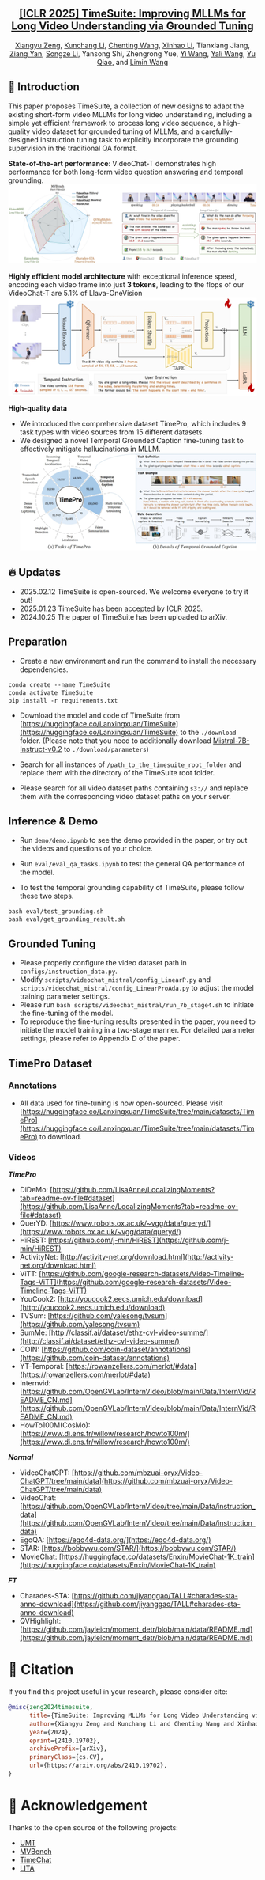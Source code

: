 <div align="center">

<h2><a href="https://arxiv.org/abs/2410.19702">[ICLR 2025] TimeSuite: Improving MLLMs for Long Video Understanding via Grounded Tuning</a></h2>

[Xiangyu Zeng](https://scholar.google.com/citations?user=jS13DXkAAAAJ&hl=zh-CN), [Kunchang Li](https://scholar.google.com/citations?user=D4tLSbsAAAAJ), [Chenting Wang](https://scholar.google.com/citations?user=f81ulHQAAAAJ&hl=zh-CN), [Xinhao Li](https://scholar.google.com/citations?user=evR3uR0AAAAJ&hl=zh-CN), Tianxiang Jiang, [Ziang Yan](https://scholar.google.com/citations?user=78lx13MAAAAJ&hl=zh-CN), [Songze Li](https://scholar.google.com/citations?user=8rBMUD4AAAAJ&hl=zh-CN), Yansong Shi, Zhengrong Yue, [Yi Wang](https://scholar.google.com.hk/citations?hl=zh-CN&user=Xm2M8UwAAAAJ), [Yali Wang](https://scholar.google.com/citations?user=hD948dkAAAAJ), [Yu Qiao](https://scholar.google.com/citations?user=gFtI-8QAAAAJ&hl), and [Limin Wang](https://scholar.google.com/citations?user=HEuN8PcAAAAJ)

</div>

## :parrot: Introduction

This paper proposes TimeSuite, a collection of new designs to adapt the existing short-form video MLLMs for long video understanding, including a simple yet efficient framework to process long video sequence, a high-quality video dataset for grounded tuning of MLLMs, and a carefully-designed instruction tuning task to explicitly incorporate the grounding supervision in the traditional QA format.

**State-of-the-art performance**: VideoChat-T demonstrates high performance for both long-form video question answering and temporal grounding.
![alt text](images/abstract.png)

**Highly efficient model architecture** with exceptional inference speed, encoding each video frame into just **3 tokens**, leading to the flops of our VideoChat-T are 5.1% of Llava-OneVision
![alt text](images/structure.png)

**High-quality data**
- We introduced the comprehensive dataset TimePro, which includes 9 task types with video sources from 15 different datasets.
- We designed a novel Temporal Grounded Caption fine-tuning task to effectively mitigate hallucinations in MLLM.
![alt text](images/data.png)

## :fire: Updates

- 2025.02.12 TimeSuite is open-sourced. We welcome everyone to try it out!
- 2025.01.23 TimeSuite has been accepted by ICLR 2025.
- 2024.10.25 The paper of TimeSuite has been uploaded to arXiv.

## Preparation

- Create a new environment and run the command to install the necessary dependencies.

```
conda create --name TimeSuite
conda activate TimeSuite
pip install -r requirements.txt
```

- Download the model and code of TimeSuite from [https://huggingface.co/Lanxingxuan/TimeSuite](https://huggingface.co/Lanxingxuan/TimeSuite) to the `./download` folder. (Please note that you need to additionally download [Mistral-7B-Instruct-v0.2](https://huggingface.co/mistralai/Mistral-7B-Instruct-v0.2) to `./download/parameters`)

- Search for all instances of `/path_to_the_timesuite_root_folder` and replace them with the directory of the TimeSuite root folder.

- Please search for all video dataset paths containing `s3://` and replace them with the corresponding video dataset paths on your server.

## Inference & Demo

- Run `demo/demo.ipynb` to see the demo provided in the paper, or try out the videos and questions of your choice.

- Run `eval/eval_qa_tasks.ipynb` to test the general QA performance of the model.

- To test the temporal grounding capability of TimeSuite, please follow these two steps.

```
bash eval/test_grounding.sh
bash eval/get_grounding_result.sh
```

## Grounded Tuning

- Please properly configure the video dataset path in `configs/instruction_data.py`.
- Modify `scripts/videochat_mistral/config_LinearP.py` and `scripts/videochat_mistral/config_LinearProAda.py` to adjust the model training parameter settings.
- Please run `bash scripts/videochat_mistral/run_7b_stage4.sh` to initiate the fine-tuning of the model.
- To reproduce the fine-tuning results presented in the paper, you need to initiate the model training in a two-stage manner. For detailed parameter settings, please refer to Appendix D of the paper.


## TimePro Dataset

### Annotations

- All data used for fine-tuning is now open-sourced. Please visit [https://huggingface.co/Lanxingxuan/TimeSuite/tree/main/datasets/TimePro](https://huggingface.co/Lanxingxuan/TimeSuite/tree/main/datasets/TimePro) to download.

### Videos

**_TimePro_**
- DiDeMo: [https://github.com/LisaAnne/LocalizingMoments?tab=readme-ov-file#dataset](https://github.com/LisaAnne/LocalizingMoments?tab=readme-ov-file#dataset)
- QuerYD: [https://www.robots.ox.ac.uk/~vgg/data/queryd/](https://www.robots.ox.ac.uk/~vgg/data/queryd/)
- HiREST: [https://github.com/j-min/HiREST](https://github.com/j-min/HiREST)
- ActivityNet: [http://activity-net.org/download.html](http://activity-net.org/download.html)
- ViTT: [https://github.com/google-research-datasets/Video-Timeline-Tags-ViTT](https://github.com/google-research-datasets/Video-Timeline-Tags-ViTT)
- YouCook2: [http://youcook2.eecs.umich.edu/download](http://youcook2.eecs.umich.edu/download)
- TVSum: [https://github.com/yalesong/tvsum](https://github.com/yalesong/tvsum)
- SumMe: [http://classif.ai/dataset/ethz-cvl-video-summe/](http://classif.ai/dataset/ethz-cvl-video-summe/)
- COIN: [https://github.com/coin-dataset/annotations](https://github.com/coin-dataset/annotations)
- YT-Temporal: [https://rowanzellers.com/merlot/#data](https://rowanzellers.com/merlot/#data)
- Internvid: [https://github.com/OpenGVLab/InternVideo/blob/main/Data/InternVid/README_CN.md](https://github.com/OpenGVLab/InternVideo/blob/main/Data/InternVid/README_CN.md)
- HowTo100M(CosMo): [https://www.di.ens.fr/willow/research/howto100m/](https://www.di.ens.fr/willow/research/howto100m/)
  
**_Normal_**
- VideoChatGPT: [https://github.com/mbzuai-oryx/Video-ChatGPT/tree/main/data](https://github.com/mbzuai-oryx/Video-ChatGPT/tree/main/data)
- VideoChat: [https://github.com/OpenGVLab/InternVideo/tree/main/Data/instruction_data](https://github.com/OpenGVLab/InternVideo/tree/main/Data/instruction_data)
- EgoQA: [https://ego4d-data.org/](https://ego4d-data.org/)
- STAR: [https://bobbywu.com/STAR/](https://bobbywu.com/STAR/)
- MovieChat: [https://huggingface.co/datasets/Enxin/MovieChat-1K_train](https://huggingface.co/datasets/Enxin/MovieChat-1K_train)

**_FT_**
- Charades-STA: [https://github.com/jiyanggao/TALL#charades-sta-anno-download](https://github.com/jiyanggao/TALL#charades-sta-anno-download)
- QVHighlight: [https://github.com/jayleicn/moment_detr/blob/main/data/README.md](https://github.com/jayleicn/moment_detr/blob/main/data/README.md)

# :page_facing_up: Citation

If you find this project useful in your research, please consider cite:
```BibTeX
@misc{zeng2024timesuite,
      title={TimeSuite: Improving MLLMs for Long Video Understanding via Grounded Tuning}, 
      author={Xiangyu Zeng and Kunchang Li and Chenting Wang and Xinhao Li and Tianxiang Jiang and Ziang Yan and Songze Li and Yansong Shi and Zhengrong Yue and Yi Wang and Yali Wang and Yu Qiao and Limin Wang},
      year={2024},
      eprint={2410.19702},
      archivePrefix={arXiv},
      primaryClass={cs.CV},
      url={https://arxiv.org/abs/2410.19702}, 
}
```

# :dizzy: Acknowledgement

Thanks to the open source of the following projects:

- [UMT](https://github.com/OpenGVLab/unmasked_teacher)
- [MVBench](https://github.com/OpenGVLab/Ask-Anything/tree/main/video_chat2)
- [TimeChat](https://github.com/RenShuhuai-Andy/TimeChat)
- [LITA](https://github.com/NVlabs/LITA)
